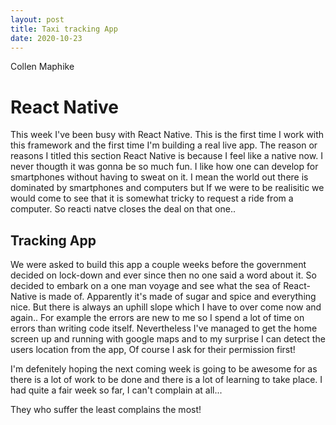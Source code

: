```yaml
---
layout: post
title: Taxi tracking App
date: 2020-10-23
---
```


Collen Maphike 

# React Native

This week I've been busy with React Native. This is the first time I work with this framework and the first time I'm building a real live app. The reason or reasons I titled this section React Native is because I feel like a native now. I never thougth it was gonna be so much fun. I like how one can develop for smartphones without having to sweat on it. I mean the world out there is dominated by smartphones and computers but If we were to be realisitic we would come to see that it is somewhat tricky to request a ride from a computer. So reacti natve closes the deal on that one..


## Tracking App

We were asked to build this app a couple weeks before the government decided on lock-down and ever since then no one said a word about it. So decided to embark on a one man voyage and see what the sea of React-Native is made of. Apparently it's made of sugar and spice and everything nice. But there is always an uphill slope which I have to over come now and again.. For example the errors are new to me so I spend a lot of time on errors than writing code itself. 
Nevertheless I've managed to get the home screen up and running with google maps and to my surprise I can detect the users location from the app, Of course I ask for their permission first! 

I'm defenitely hoping the next coming week is going to be awesome for as there is a lot of work to be done and there is a lot of learning to take place. I had quite a fair week so far, I can't complain at all...

They who suffer the least complains the most!